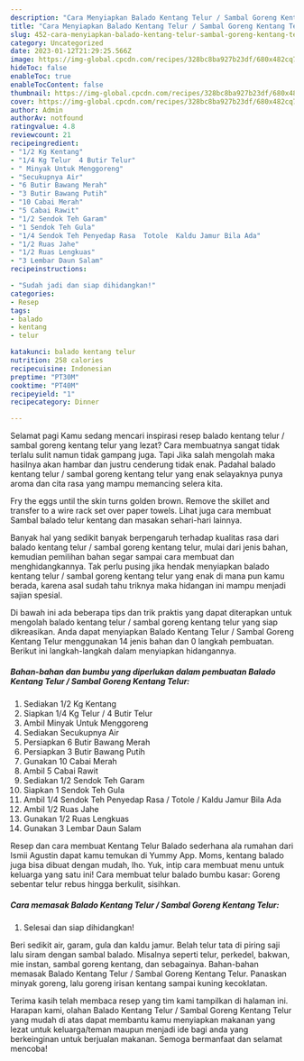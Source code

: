 ```yaml
---
description: "Cara Menyiapkan Balado Kentang Telur / Sambal Goreng Kentang Telur{ yang Lezat,  Menu Buat lebaran"
title: "Cara Menyiapkan Balado Kentang Telur / Sambal Goreng Kentang Telur{ yang Lezat,  Menu Buat lebaran"
slug: 452-cara-menyiapkan-balado-kentang-telur-sambal-goreng-kentang-telur-yang-lezat-menu-buat-lebaran
category: Uncategorized
date: 2023-01-12T21:29:25.566Z
image: https://img-global.cpcdn.com/recipes/328bc8ba927b23df/680x482cq70/balado-kentang-telur-sambal-goreng-kentang-telur-foto-resep-utama.jpg
hideToc: false
enableToc: true
enableTocContent: false
thumbnail: https://img-global.cpcdn.com/recipes/328bc8ba927b23df/680x482cq70/balado-kentang-telur-sambal-goreng-kentang-telur-foto-resep-utama.jpg
cover: https://img-global.cpcdn.com/recipes/328bc8ba927b23df/680x482cq70/balado-kentang-telur-sambal-goreng-kentang-telur-foto-resep-utama.jpg
author: Admin
authorAv: notfound
ratingvalue: 4.8
reviewcount: 21
recipeingredient:
- "1/2 Kg Kentang"
- "1/4 Kg Telur  4 Butir Telur"
- " Minyak Untuk Menggoreng"
- "Secukupnya Air"
- "6 Butir Bawang Merah"
- "3 Butir Bawang Putih"
- "10 Cabai Merah"
- "5 Cabai Rawit"
- "1/2 Sendok Teh Garam"
- "1 Sendok Teh Gula"
- "1/4 Sendok Teh Penyedap Rasa  Totole  Kaldu Jamur Bila Ada"
- "1/2 Ruas Jahe"
- "1/2 Ruas Lengkuas"
- "3 Lembar Daun Salam"
recipeinstructions:

- "Sudah jadi dan siap dihidangkan!"
categories:
- Resep
tags:
- balado
- kentang
- telur

katakunci: balado kentang telur 
nutrition: 258 calories
recipecuisine: Indonesian
preptime: "PT30M"
cooktime: "PT40M"
recipeyield: "1"
recipecategory: Dinner

---
```



Selamat pagi Kamu sedang mencari inspirasi resep balado kentang telur / sambal goreng kentang telur yang lezat? Cara membuatnya sangat tidak terlalu sulit namun tidak gampang juga. Tapi Jika salah mengolah maka hasilnya akan hambar dan justru cenderung tidak enak. Padahal balado kentang telur / sambal goreng kentang telur yang enak selayaknya punya aroma dan cita rasa yang mampu memancing selera kita.


Fry the eggs until the skin turns golden brown. Remove the skillet and transfer to a wire rack set over paper towels. Lihat juga cara membuat Sambal balado telur kentang dan masakan sehari-hari lainnya.

Banyak hal yang sedikit banyak berpengaruh terhadap kualitas rasa dari balado kentang telur / sambal goreng kentang telur, mulai dari jenis bahan, kemudian pemilihan bahan segar sampai cara membuat dan menghidangkannya. Tak perlu pusing jika hendak menyiapkan balado kentang telur / sambal goreng kentang telur yang enak di mana pun kamu berada, karena asal sudah tahu triknya maka hidangan ini mampu menjadi sajian spesial.


Di bawah ini ada beberapa tips dan trik praktis yang dapat diterapkan untuk mengolah balado kentang telur / sambal goreng kentang telur yang siap dikreasikan. Anda dapat menyiapkan Balado Kentang Telur / Sambal Goreng Kentang Telur menggunakan 14 jenis bahan dan 0 langkah pembuatan. Berikut ini langkah-langkah dalam menyiapkan hidangannya.

<!--inarticleads1-->

##### Bahan-bahan dan bumbu yang diperlukan dalam pembuatan Balado Kentang Telur / Sambal Goreng Kentang Telur:

1. Sediakan 1/2 Kg Kentang
1. Siapkan 1/4 Kg Telur / 4 Butir Telur
1. Ambil  Minyak Untuk Menggoreng
1. Sediakan Secukupnya Air
1. Persiapkan 6 Butir Bawang Merah
1. Persiapkan 3 Butir Bawang Putih
1. Gunakan 10 Cabai Merah
1. Ambil 5 Cabai Rawit
1. Sediakan 1/2 Sendok Teh Garam
1. Siapkan 1 Sendok Teh Gula
1. Ambil 1/4 Sendok Teh Penyedap Rasa / Totole / Kaldu Jamur Bila Ada
1. Ambil 1/2 Ruas Jahe
1. Gunakan 1/2 Ruas Lengkuas
1. Gunakan 3 Lembar Daun Salam


Resep dan cara membuat Kentang Telur Balado sederhana ala rumahan dari Ismii Agustin dapat kamu temukan di Yummy App. Moms, kentang balado juga bisa dibuat dengan mudah, lho. Yuk, intip cara membuat menu untuk keluarga yang satu ini! Cara membuat telur balado bumbu kasar: Goreng sebentar telur rebus hingga berkulit, sisihkan. 

<!--inarticleads2-->

##### Cara memasak Balado Kentang Telur / Sambal Goreng Kentang Telur:


1. Selesai dan siap dihidangkan!

Beri sedikit air, garam, gula dan kaldu jamur. Belah telur tata di piring saji lalu siram dengan sambal balado. Misalnya seperti telur, perkedel, bakwan, mie instan, sambal goreng kentang, dan sebagainya. Bahan-bahan memasak Balado Kentang Telur / Sambal Goreng Kentang Telur. Panaskan minyak goreng, lalu goreng irisan kentang sampai kuning kecoklatan. 

Terima kasih telah membaca resep yang tim kami tampilkan di halaman ini. Harapan kami, olahan Balado Kentang Telur / Sambal Goreng Kentang Telur yang mudah di atas dapat membantu kamu menyiapkan makanan yang lezat untuk keluarga/teman maupun menjadi ide bagi anda yang berkeinginan untuk berjualan makanan. Semoga bermanfaat dan selamat mencoba!
